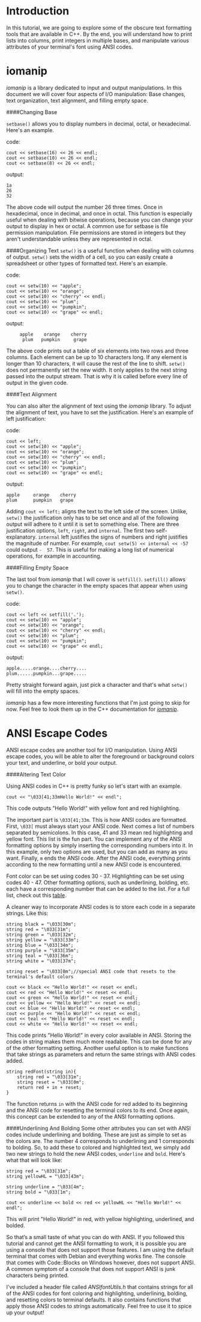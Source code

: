 

Introduction
===

In this tutorial, we are going to explore some of the obscure text formatting tools that are available in C++. By the end, you will understand how to print lists into columns, print integers in multiple bases, and manipulate various attributes of your terminal's font using ANSI codes.

iomanip
===

*iomanip* is a library dedicated to input and output manipulations. In this document we will cover four aspects of I/O manipulation: Base changes, text organization, text alignment, and filling empty space.

####Changing Base

`setbase()` allows you to display numbers in decimal, octal, or hexadecimal. Here's an example.

code:
```
cout << setbase(16) << 26 << endl;
cout << setbase(10) << 26 << endl;
cout << setbase(8) << 26 << endl;
```
output:
```
1a
26
32
```
The above code will output the number 26 three times. Once in hexadecimal, once in decimal, and once in octal. This function is especially useful when dealing with bitwise operations, because you can change your output to display in hex or octal. A common use for setbase is file permission manipulation. File permissions are stored in integers but they aren't understandable unless they are represented in octal.

####Organizing Text
`setw()` is a useful function when dealing with columns of output. `setw()` sets the width of a cell, so you can easily create a spreadsheet or other types of formatted text. Here's an example.

code:
```
cout << setw(10) << "apple";
cout << setw(10) << "orange";
cout << setw(10) << "cherry" << endl;
cout << setw(10) << "plum";
cout << setw(10) << "pumpkin";
cout << setw(10) << "grape" << endl;
```
output:
```
     apple    orange    cherry
      plum   pumpkin     grape
```
The above code prints out a table of six elements into two rows and three columns. Each element can be up to 10 characters long. If any element is longer than 10 characters, it will cause the rest of the line to shift. `setw()` does not permanently set the new width. It only applies to the next string passed into the output stream. That is why it is called before every line of output in the given code.

####Text Alignment

You can also alter the alignment of text using the *iomanip* library. To adjust the alignment of text, you have to set the justification. Here's an example of left justification:

code:
```
cout << left;
cout << setw(10) << "apple";
cout << setw(10) << "orange";
cout << setw(10) << "cherry" << endl;
cout << setw(10) << "plum";
cout << setw(10) << "pumpkin";
cout << setw(10) << "grape" << endl;
```
output:
```
apple     orange    cherry    
plum      pumpkin   grape     
```
Adding `cout << left;` aligns the text to the left side of the screen. Unlike, `setw()` the justification only has to be set once and all of the following output will adhere to it until it is set to something else. There are three justification options, `left`, `right`, and `internal`. The first two self-explanatory. `internal` left justifies the signs of numbers and right justifies the magnitude of number. For example, `cout setw(5) << internal << -57` could output `-  57`. This is useful for making a long list of numerical operations, for example in accounting. 

####Filling Empty Space

The last tool from *iomanip* that I will cover is `setfill()`. `setfill()` allows you to change the character in the empty spaces that appear when using `setw()`.

code:
```
cout << left << setfill('.');
cout << setw(10) << "apple";
cout << setw(10) << "orange";
cout << setw(10) << "cherry" << endl;
cout << setw(10) << "plum";
cout << setw(10) << "pumpkin";
cout << setw(10) << "grape" << endl;
```
output:
```
apple.....orange....cherry....
plum......pumpkin...grape.....
```
Pretty straight forward again, just pick a character and that's what `setw()` will fill into the empty spaces.

*iomanip* has a few more interesting functions that I'm just going to skip for now. Feel free to look them up in the C++ documentation for [*iomanip*](http://www.cplusplus.com/reference/iomanip/).

ANSI Escape Codes
===

ANSI escape codes are another tool for I/O manipulation. Using ANSI escape codes, you will be able to alter the foreground or background colors your text, and underline, or bold your output.

####Altering Text Color

Using ANSI codes in C++ is pretty funky so let's start with an example.
```
cout << "\033[41;33mHello World!" << endl";
```
This code outputs "Hello World!" with yellow font and red highlighting.

The important part is `\033[41;33m`. This is how ANSI codes are formatted. First, `\033[` must always start your ANSI code. Next comes a list of numbers separated by semicolons. In this case, 41 and 33 mean red highlighting and yellow font. This list is the fun part. You can implement any of the ANSI formatting options by simply inserting the corresponding numbers into it. In this example, only two options are used, but you can add as many as you want. Finally, `m` ends the ANSI code. After the ANSI code, everything prints according to the new formatting until a new ANSI code is encountered.

Font color can be set using codes 30 - 37. Highlighting can be set using codes 40 - 47. Other formatting options, such as underlining, bolding, etc. each have a corresponding number that can be added to the list. For a full list, check out this [table](http://ascii-table.com/ansi-escape-sequences.php).

A cleaner way to incorporate ANSI codes is to store each code in a separate strings. Like this:
```
string black = "\033[30m";
string red = "\033[31m";
string green = "\033[32m";
string yellow = "\033[33m";
string blue = "\033[34m";
string purple = "\033[35m";
string teal = "\033[36m";
string white = "\033[37m";

string reset = "\033[0m";//special ANSI code that resets to the terminal's default colors

cout << black << "Hello World!" << reset << endl;
cout << red << "Hello World!" << reset << endl;
cout << green << "Hello World!" << reset << endl;
cout << yellow << "Hello World!" << reset << endl;
cout << blue << "Hello World!" << reset << endl;
cout << purple << "Hello World!" << reset << endl;
cout << teal << "Hello World!" << reset << endl;
cout << white << "Hello World!" << reset << endl;
```
This code prints "Hello World!" in every color available in ANSI. Storing the codes in string makes them much more readable. This can be done for any of the other formatting setting. Another useful option is to make functions that take strings as parameters and return the same strings with ANSI codes added.
```
string redFont(string in){
	string red = "\033[31m";
	string reset = "\033[0m";
	return red + in + reset;
}
```
The function returns `in` with the ANSI code for red added to its beginning and the ANSI code for resetting the terminal colors to its end. Once again, this concept can be extended to any of the ANSI formatting options.

####Underlining And Bolding 
Some other attributes you can set with ANSI codes include underlining and bolding. These are just as simple to set as the colors are. The number 4 corresponds to underlining and 1 corresponds to bolding. So, to add these to colored and highlighted text, we simply add two new strings to hold the new ANSI codes, `underline` and `bold`. Here's what that will look like:
```
string red = "\033[31m";
string yellowHL = "\033[43m";

string underline = "\033[4m";
string bold = "\033[1m";

cout << underline << bold << red << yellowHL << "Hello World!" << endl";
```
This will print "Hello World!" in red, with yellow highlighting, underlined, and bolded.

So that’s a small taste of what you can do with ANSI. If you followed this tutorial and cannot get the ANSI formatting to work, it is possible you are using a console that does not support those features. I am using the default terminal that comes with Debian and everything works fine. The console that comes with Code::Blocks on Windows however, does not support ANSI. A common symptom of a console that does not support ANSI is junk characters being printed.

I've included a header file called *ANSIfontUtils.h* that contains strings for all of the ANSI codes for font coloring and highlighting, underlining, bolding, and resetting colors to terminal defaults. It also contains functions that apply those ANSI codes to strings automatically. Feel free to use it to spice up your output!


